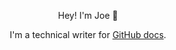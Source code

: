 <p align="center">
Hey! I'm Joe 🔮</p>

<p align="center">
  I'm a technical writer for <a href="https://docs.github.com">GitHub docs</a>.
</p>

</p>
